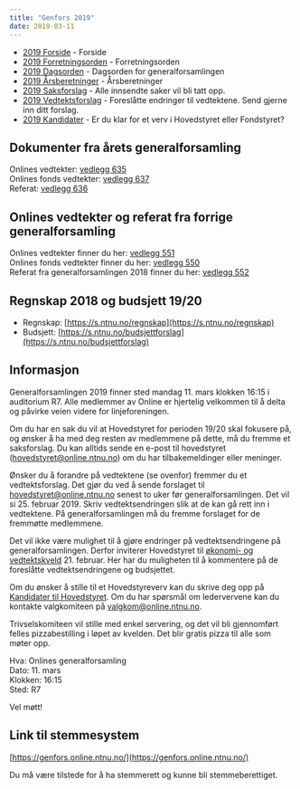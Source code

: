 ```yaml
---
title: "Genfors 2019"
date: 2019-03-11
---
```


* [2019 Forside](/generalforsamlingen/genfors2019)   - Forside
* [2019 Forretningsorden](/generalforsamlingen/genfors2019/forretningsorden) - Forretningsorden
* [2019 Dagsorden](/generalforsamlingen/genfors2019/dagsorden) - Dagsorden for generalforsamlingen
* [2019 Årsberetninger](/generalforsamlingen/genfors2019/aarsberetninger) - Årsberetninger
* [2019 Saksforslag](/generalforsamlingen/genfors2019/saksforslag) - Alle innsendte saker vil bli tatt opp.
* [2019 Vedtektsforslag](/generalforsamlingen/genfors2019/vedtekstforslag) - Foreslåtte endringer til vedtektene. Send gjerne inn ditt forslag.
* [2019 Kandidater](/generalforsamlingen/genfors2019/valg) - Er du klar for et verv i Hovedstyret eller Fondstyret? 

## Dokumenter fra årets generalforsamling
Onlines vedtekter: [vedlegg 635](/attachments/635-Onlines_Vedtekter_Signed.pdf)  
Onlines fonds vedtekter: [vedlegg 637](/attachments/637-Onlines_Fond_Vedtekter_Signed.pdf)  
Referat: [vedlegg 636](/attachments/636-Referat_Onlines_Generalforsamling_2019_Signert.pdf)



## Onlines vedtekter og referat fra forrige generalforsamling 
Onlines vedtekter finner du her: [vedlegg 551](/attachments/551-vedtekter.pdf)  
Onlines fonds vedtekter finner du her: [vedlegg 550](/attachments/550-Vedtekter_fond_2018.pdf)  
Referat fra generalforsamlingen 2018 finner du her: [vedlegg 552](/attachments/552-Referat_fra_Onlines_generalforsamling_2018.pdf)  

## Regnskap 2018 og budsjett 19/20

- Regnskap: [https://s.ntnu.no/regnskap](https://s.ntnu.no/regnskap)
- Budsjett: [https://s.ntnu.no/budsjettforslag](https://s.ntnu.no/budsjettforslag)

## Informasjon

Generalforsamlingen 2019 finner sted mandag 11. mars klokken 16:15 i auditorium R7. Alle medlemmer av Online er hjertelig velkommen til å delta og påvirke veien videre for linjeforeningen. 

Om du har en sak du vil at Hovedstyret for perioden 19/20 skal fokusere på, og ønsker å ha med deg resten av medlemmene på dette, må du fremme et saksforslag. Du kan alltids sende en e-post til hovedstyret (hovedstyret@online.ntnu.no) om du har tilbakemeldinger eller meninger.

Ønsker du å forandre på vedtektene (se ovenfor) fremmer du et vedtektsforslag. Det gjør du ved å sende forslaget til hovedstyret@online.ntnu.no senest to uker før generalforsamlingen. Det vil si 25. februar 2019. Skriv vedtektsendringen slik at de kan gå rett inn i vedtektene. På generalforsamlingen må du fremme forslaget for de fremmøtte medlemmene.

Det vil ikke være mulighet til å gjøre endringer på vedtektsendringene på generalforsamlingen. Derfor inviterer Hovedstyret til [økonomi- og vedtektskveld](/okogved/) 21. februar. Her har du muligheten til å kommentere på de foreslåtte vedtektsendringene og budsjettet. 

Om du ønsker å stille til et Hovedstyreverv kan du skrive deg opp på [Kandidater til Hovedstyret](/generalforsamlingen/genfors2019/valg). Om du har spørsmål om ledervervene kan du kontakte valgkomiteen på valgkom@online.ntnu.no.

Trivselskomiteen vil stille med enkel servering, og det vil bli gjennomført felles pizzabestilling i løpet av kvelden. Det blir gratis pizza til alle som møter opp.

Hva: Onlines generalforsamling  
Dato: 11. mars  
Klokken: 16:15  
Sted: R7  

Vel møtt!

## Link til stemmesystem

[https://genfors.online.ntnu.no/](https://genfors.online.ntnu.no/)

Du må være tilstede for å ha stemmerett og kunne bli stemmeberettiget.